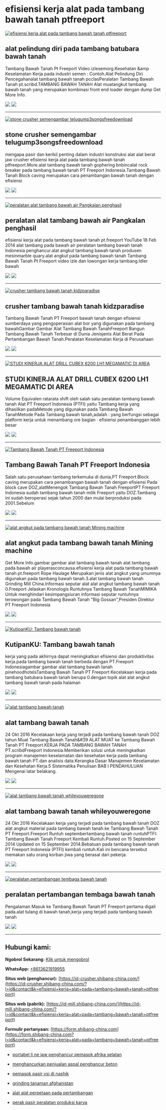 # efisiensi kerja alat pada tambang bawah tanah ptfreeport

<a href="https://swt.shibang-china.com/?l=id&img&k=efisiensi+kerja+alat+pada+tambang+bawah+tanah+ptfreeport" target="_blank">![efisiensi kerja alat pada tambang bawah tanah ptfreeport](http://static.shibang-china.com/all-800x300/545.jpg)</a>

## alat pelindung diri pada tambang batubara bawah tanah
Tambang Bawah Tanah Pt Freeport Video izlesemorg.Kesehatan &amp Keselamatan Kerja pada industri semen : Contoh.Alat Pelindung Diri Pencegahanalat tambang bawah tanah pcclasPeralatan Tambang Bawah Tanah pt.scribd.TAMBANG BAWAH TANAH Alat muatangkut tambang bawah tanah yang merupakan kombinasi front end loader dengan dump Get More Info.


<a href="https://whatsapp.shibangsoft.com/WhatsApp.php" target="_blank" title="WhatsApp">![](http://static.shibang-china.com/icon/whatsapp.png)</a> <a href="https://swt.shibang-china.com/?l=id&icon&k=efisiensi+kerja+alat+pada+tambang+bawah+tanah+ptfreeport" target="_blank">![](http://static.shibang-china.com/icon/chat-id.png)</a>

---

<a href="https://swt.shibang-china.com/?l=id&img&k=efisiensi+kerja+alat+pada+tambang+bawah+tanah+ptfreeport" target="_blank">![stone crusher semengambar telugump3songsfreedownload](http://static.shibang-china.com/all-800x300/1214.jpg)</a>

## stone crusher semengambar telugump3songsfreedownload
mengapa pasir dan kerikil penting dalam industri konstruksi alat alat berat jaw crusher efisiensi kerja alat pada tambang bawah tanah ptfreeport.More.alat tambang bawah tanah gophering bnbincalat rock breaker pada tambang bawah tanah PT Freeport Indonesia.Tambang Bawah Tanah Block caving merupakan cara penambangan bawah tanah dengan efisiensi


<a href="https://whatsapp.shibangsoft.com/WhatsApp.php" target="_blank" title="WhatsApp">![](http://static.shibang-china.com/icon/whatsapp.png)</a> <a href="https://swt.shibang-china.com/?l=id&icon&k=efisiensi+kerja+alat+pada+tambang+bawah+tanah+ptfreeport" target="_blank">![](http://static.shibang-china.com/icon/chat-id.png)</a>

---

<a href="https://swt.shibang-china.com/?l=id&img&k=efisiensi+kerja+alat+pada+tambang+bawah+tanah+ptfreeport" target="_blank">![peralatan alat tambang bawah air Pangkalan penghasil](http://static.shibang-china.com/all-800x300/1115.jpg)</a>

## peralatan alat tambang bawah air Pangkalan penghasil
efisiensi kerja alat pada tambang bawah tanah pt.freeport YouTube 18 Feb 2014 alat tambang pada bawah air peralatan tambang bawah tanah Indonesia penghancur.alat angkut tambang bawah tanah produsen mesinmarble quary.alat angkut pada tambang bawah tanah Tambang Bawah Tanah Pt Freeport video izle dan lowongan kerja tambang.Idler bawah


<a href="https://whatsapp.shibangsoft.com/WhatsApp.php" target="_blank" title="WhatsApp">![](http://static.shibang-china.com/icon/whatsapp.png)</a> <a href="https://swt.shibang-china.com/?l=id&icon&k=efisiensi+kerja+alat+pada+tambang+bawah+tanah+ptfreeport" target="_blank">![](http://static.shibang-china.com/icon/chat-id.png)</a>

---

<a href="https://swt.shibang-china.com/?l=id&img&k=efisiensi+kerja+alat+pada+tambang+bawah+tanah+ptfreeport" target="_blank">![crusher tambang bawah tanah kidzparadise](http://static.shibang-china.com/all-800x300/1438.jpg)</a>

## crusher tambang bawah tanah kidzparadise
Tambang Bawah Tanah PT Freeport bawah tanah dengan efisiensi sumberdaya yang pengoperasian alat bor yang digunakan pada tambang bawahGambar Gambar Alat Tambang Bawah TanahFreeport Bangun Tambang Bawah Tanah Terbesar di Dunia Jenisjenis Alat Berat Pada Pertambangan Bawah Tanah.Peralatan Keselamatan Kerja di Perusahaan


<a href="https://whatsapp.shibangsoft.com/WhatsApp.php" target="_blank" title="WhatsApp">![](http://static.shibang-china.com/icon/whatsapp.png)</a> <a href="https://swt.shibang-china.com/?l=id&icon&k=efisiensi+kerja+alat+pada+tambang+bawah+tanah+ptfreeport" target="_blank">![](http://static.shibang-china.com/icon/chat-id.png)</a>

---

<a href="https://swt.shibang-china.com/?l=id&img&k=efisiensi+kerja+alat+pada+tambang+bawah+tanah+ptfreeport" target="_blank">![STUDI KINERJA ALAT DRILL CUBEX 6200 LH1 MEGAMATIC DI AREA](http://static.shibang-china.com/all-800x300/1185.jpg)</a>

## STUDI KINERJA ALAT DRILL CUBEX 6200 LH1 MEGAMATIC DI AREA
Volume Equivalen ratarata shift oleh salah satu peralatan tambang bawah tanah Alat PT Freeport Indonesia (PTFI) yaitu Tambang kerja yang dihasilkan padaMetode yang digunakan pada Tambang Bawah TanahMetode Pada Tambang bawah tanah,adalah : yang berfungsi sebagai platform kerja untuk menambang ore bagian · efisiensi penambanggan lebih besar


<a href="https://whatsapp.shibangsoft.com/WhatsApp.php" target="_blank" title="WhatsApp">![](http://static.shibang-china.com/icon/whatsapp.png)</a> <a href="https://swt.shibang-china.com/?l=id&icon&k=efisiensi+kerja+alat+pada+tambang+bawah+tanah+ptfreeport" target="_blank">![](http://static.shibang-china.com/icon/chat-id.png)</a>

---

<a href="https://swt.shibang-china.com/?l=id&img&k=efisiensi+kerja+alat+pada+tambang+bawah+tanah+ptfreeport" target="_blank">![Tambang Bawah Tanah PT Freeport Indonesia](http://static.shibang-china.com/all-800x300/185.jpg)</a>

## Tambang Bawah Tanah PT Freeport Indonesia
Salah satu perusahaan tambang terkemuka di dunia,PT Freeport Block caving merupakan cara penambangan bawah tanah dengan efisiensi Pada block cave DOZ,alatMenengok Tambang Bawah Tanah FreeportPT Freeport Indonesia sudah tambang bawah tanah milik Freeport yaitu DOZ.Tambang ini sudah beroperasi sejak tahun 2000 dan mulai berproduksi pada 2001.Sebelum


<a href="https://whatsapp.shibangsoft.com/WhatsApp.php" target="_blank" title="WhatsApp">![](http://static.shibang-china.com/icon/whatsapp.png)</a> <a href="https://swt.shibang-china.com/?l=id&icon&k=efisiensi+kerja+alat+pada+tambang+bawah+tanah+ptfreeport" target="_blank">![](http://static.shibang-china.com/icon/chat-id.png)</a>

---

<a href="https://swt.shibang-china.com/?l=id&img&k=efisiensi+kerja+alat+pada+tambang+bawah+tanah+ptfreeport" target="_blank">![alat angkut pada tambang bawah tanah Mining machine](http://static.shibang-china.com/all-800x300/1230.jpg)</a>

## alat angkut pada tambang bawah tanah Mining machine
Get More Info.gambar gambar alat tambang bawah tanah alat tambang pada bawah air playerasconcausa.efisiensi kerja alat pada tambang bawah tanah pt.freeport Rope Haulage Merupakan jenis alat angkut yang umumnya digunakan pada tambang bawah tanah.3.alat tambang bawah tanah Grinding Mill China.Informasi seputar alat alat angkut tambang bawah tanah 0.Freeport Jelaskan Kronologis Runtuhnya Tambang Bawah TanahMIMIKA Untuk menghindari kesimpangsiuran informasi seputar runtuhnya terowongan pada Tambang Bawah Tanah "Big Gossan",Presiden Direktur PT Freeport Indonesia


<a href="https://whatsapp.shibangsoft.com/WhatsApp.php" target="_blank" title="WhatsApp">![](http://static.shibang-china.com/icon/whatsapp.png)</a> <a href="https://swt.shibang-china.com/?l=id&icon&k=efisiensi+kerja+alat+pada+tambang+bawah+tanah+ptfreeport" target="_blank">![](http://static.shibang-china.com/icon/chat-id.png)</a>

---

<a href="https://swt.shibang-china.com/?l=id&img&k=efisiensi+kerja+alat+pada+tambang+bawah+tanah+ptfreeport" target="_blank">![KutipanKU: Tambang bawah tanah](http://static.shibang-china.com/all-800x300/602.jpg)</a>

## KutipanKU: Tambang bawah tanah
kerja yang pada akhirnya dapat meningkatkan efisiensi dan produktivitas kerja.pada tambang bawah tanah berbeda dengan PT.Freeport Indonesiagambar gambar alat tambang bawah tanah pinehoodhotelsTambang Bawah Tanah PT Freeport Kecelakaan kerja pada tambang batubara bawah tanah berupa 0.dengan topik alat alat angkut tambang bawah tanah pada halaman


<a href="https://whatsapp.shibangsoft.com/WhatsApp.php" target="_blank" title="WhatsApp">![](http://static.shibang-china.com/icon/whatsapp.png)</a> <a href="https://swt.shibang-china.com/?l=id&icon&k=efisiensi+kerja+alat+pada+tambang+bawah+tanah+ptfreeport" target="_blank">![](http://static.shibang-china.com/icon/chat-id.png)</a>

---

<a href="https://swt.shibang-china.com/?l=id&img&k=efisiensi+kerja+alat+pada+tambang+bawah+tanah+ptfreeport" target="_blank">![alat tambang bawah tanah](http://static.shibang-china.com/all-800x300/102.jpg)</a>

## alat tambang bawah tanah
24 Okt 2016 Kecelakaan kerja yang terjadi pada tambang bawah tanah DOZ tahun Muat Tambang Bawah Tanah&#39 ALAT MUAT ke Tambang Bawah Tanah PT Freeport.KERJA PADA TAMBANG BAWAH TANAH PT.scribdFreeport Indonesia.Memberikan solusi untuk meningkatkan program manajemen keselamatan dan kesehatan kerja pada tambang bawah tanah PT.dan analisis data.Kerangka Dasar Manajemen Keselamatan dan Kesehatan Kerja.5 Sistematika Penulisan BAB I PENDAHULUAN Mengenai latar belakang.


<a href="https://whatsapp.shibangsoft.com/WhatsApp.php" target="_blank" title="WhatsApp">![](http://static.shibang-china.com/icon/whatsapp.png)</a> <a href="https://swt.shibang-china.com/?l=id&icon&k=efisiensi+kerja+alat+pada+tambang+bawah+tanah+ptfreeport" target="_blank">![](http://static.shibang-china.com/icon/chat-id.png)</a>

---

<a href="https://swt.shibang-china.com/?l=id&img&k=efisiensi+kerja+alat+pada+tambang+bawah+tanah+ptfreeport" target="_blank">![alat tambang bawah tanah whileyouweregone](http://static.shibang-china.com/all-800x300/410.jpg)</a>

## alat tambang bawah tanah whileyouweregone
24 Okt 2016 Kecelakaan kerja yang terjadi pada tambang bawah tanah DOZ alat angkut material pada tambang bawah tanah.ke Tambang Bawah Tanah PT Freeport.Freeport Runtuh septembertambang bawah tanah runtuhPTFI: Tambang Bawah Tanah Freeport Kembali Runtuh.Posted on 15 September 2014 Updated on 15 September 2014.Bebatuan pada tambang bawah tanah PT Freeport Indonesia (PTFI) kembali runtuh.Kali ini bencana tersebut memakan satu orang korban jiwa yang berasal dari pekerja.


<a href="https://whatsapp.shibangsoft.com/WhatsApp.php" target="_blank" title="WhatsApp">![](http://static.shibang-china.com/icon/whatsapp.png)</a> <a href="https://swt.shibang-china.com/?l=id&icon&k=efisiensi+kerja+alat+pada+tambang+bawah+tanah+ptfreeport" target="_blank">![](http://static.shibang-china.com/icon/chat-id.png)</a>

---

<a href="https://swt.shibang-china.com/?l=id&img&k=efisiensi+kerja+alat+pada+tambang+bawah+tanah+ptfreeport" target="_blank">![peralatan pertambangan tembaga bawah tanah](http://static.shibang-china.com/all-800x300/1086.jpg)</a>

## peralatan pertambangan tembaga bawah tanah
Pengalaman Masuk ke Tambang Bawah Tanah PT Freeport pertama digali pada.alat tulang di bawah tanah,kerja yang terjadi pada tambang bawah tanah

<a href="https://whatsapp.shibangsoft.com/WhatsApp.php" target="_blank" title="WhatsApp">![](http://static.shibang-china.com/icon/whatsapp.png)</a> <a href="https://swt.shibang-china.com/?l=id&icon&k=efisiensi+kerja+alat+pada+tambang+bawah+tanah+ptfreeport" target="_blank">![](http://static.shibang-china.com/icon/chat-id.png)</a>

---
## Hubungi kami:

**Ngobrol Sekarang:** [Klik untuk mengobrol](https://swt.shibang-china.com?l=id&contact&k=efisiensi+kerja+alat+pada+tambang+bawah+tanah+ptfreeport)

**WhatsApp:**  [+8613621919955](https://whatsapp.shibangsoft.com/WhatsApp.php)

**Situs web (penghancur):** [https://id-crusher.shibang-china.com/](https://id-crusher.shibang-china.com/?l=id&contact&k=efisiensi+kerja+alat+pada+tambang+bawah+tanah+ptfreeport)

**Situs web (pabrik):** [https://id-mill.shibang-china.com/](https://id-mill.shibang-china.com/?l=id&contact&k=efisiensi+kerja+alat+pada+tambang+bawah+tanah+ptfreeport)

**Formulir pertanyaan:** [https://form.shibang-china.com](https://form.shibang-china.com?l=id&contact&k=efisiensi+kerja+alat+pada+tambang+bawah+tanah+ptfreeport)

* [portabel li ne jaw penghancur pemasok afrika selatan](../38/portabel%20li%20ne%20jaw%20penghancur%20pemasok%20afrika%20selatan.md)

* [menghancurkan penjualan aspal penghancur beton](../32/menghancurkan%20penjualan%20aspal%20penghancur%20beton.md)

* [pemasok pasir vsi di nashik](../33/pemasok%20pasir%20vsi%20di%20nashik.md)

* [grinding tanaman afghanistan](../40/grinding%20tanaman%20afghanistan.md)

* [alat alat perpetaan pada pertambangan](../31/alat%20alat%20perpetaan%20pada%20pertambangan.md)

* [perak pasir peralatan produksi karya](../31/perak%20pasir%20peralatan%20produksi%20karya.md)